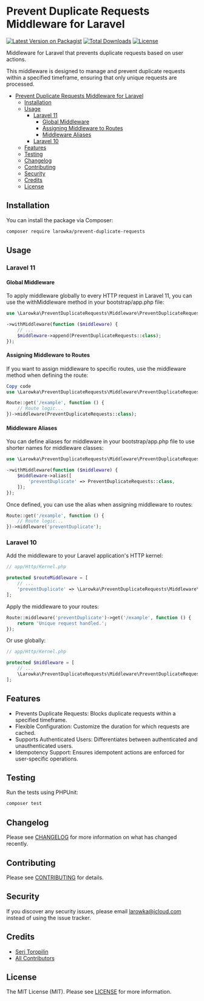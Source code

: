# Prevent Duplicate Requests Middleware for Laravel

[![Latest Version on Packagist](https://img.shields.io/packagist/v/larowka/prevent-duplicate-requests.svg)](https://packagist.org/packages/larowka/prevent-duplicate-requests)
[![Total Downloads](https://img.shields.io/packagist/dt/larowka/prevent-duplicate-requests.svg)](https://packagist.org/packages/larowka/prevent-duplicate-requests)
[![License](https://img.shields.io/github/license/larowka/prevent-duplicate-requests.svg)](LICENSE.md)

Middleware for Laravel that prevents duplicate requests based on user actions.

This middleware is designed to manage and prevent duplicate requests within a specified timeframe, ensuring that only unique requests are processed.

- [Prevent Duplicate Requests Middleware for Laravel](#prevent-duplicate-requests-middleware-for-laravel)
    - [Installation](#installation)
    - [Usage](#usage)
        - [Laravel 11](#laravel-11)
          - [Global Middleware](#global-middleware)
          - [Assigning Middleware to Routes](#assigning-middleware-to-routes)
          - [Middleware Aliases](#middleware-aliases)
        - [Laravel 10](#laravel-10)
    - [Features](#features)
    - [Testing](#testing)
    - [Changelog](#changelog)
    - [Contributing](#contributing)
    - [Security](#security)
    - [Credits](#credits)
    - [License](#license)

## Installation

You can install the package via Composer:

```bash
composer require larowka/prevent-duplicate-requests
```

## Usage

### Laravel 11

#### Global Middleware

To apply middleware globally to every HTTP request in Laravel 11, you can use the withMiddleware method in your bootstrap/app.php file:

```php
use \Larowka\PreventDuplicateRequests\Middleware\PreventDuplicateRequests;

->withMiddleware(function ($middleware) {
    // ...
    $middleware->append(PreventDuplicateRequests::class);
});
```

#### Assigning Middleware to Routes

If you want to assign middleware to specific routes, use the middleware method when defining the route:

```php
Copy code
use \Larowka\PreventDuplicateRequests\Middleware\PreventDuplicateRequests;

Route::get('/example', function () {
    // Route logic...
})->middleware(PreventDuplicateRequests::class);
```

#### Middleware Aliases

You can define aliases for middleware in your bootstrap/app.php file to use shorter names for middleware classes:

```php
use \Larowka\PreventDuplicateRequests\Middleware\PreventDuplicateRequests;

->withMiddleware(function ($middleware) {
    $middleware->alias([
        'preventDuplicate' => PreventDuplicateRequests::class,
    ]);
});
```

Once defined, you can use the alias when assigning middleware to routes:

```php
Route::get('/example', function () {
    // Route logic...
})->middleware('preventDuplicate');
```
### Laravel 10

Add the middleware to your Laravel application's HTTP kernel:

```php
// app/Http/Kernel.php

protected $routeMiddleware = [
    // ...
    'preventDuplicate' => \Larowka\PreventDuplicateRequests\Middleware\PreventDuplicateRequests::class,
];
```

Apply the middleware to your routes:

```php
Route::middleware('preventDuplicate')->get('/example', function () {
    return 'Unique request handled.';
});
```

Or use globally:

```php
// app/Http/Kernel.php

protected $middleware = [
    // ...
    \Larowka\PreventDuplicateRequests\Middleware\PreventDuplicateRequests::class,
];
```

## Features

- Prevents Duplicate Requests: Blocks duplicate requests within a specified timeframe.
- Flexible Configuration: Customize the duration for which requests are cached.
- Supports Authenticated Users: Differentiates between authenticated and unauthenticated users.
- Idempotency Support: Ensures idempotent actions are enforced for user-specific operations.

## Testing

Run the tests using PHPUnit:

```bash
composer test
```

## Changelog

Please see [CHANGELOG](CHANGELOG.md) for more information on what has changed recently.

## Contributing

Please see [CONTRIBUTING](CONTRIBUTING.md) for details.

## Security

If you discover any security issues, please email larowka@icloud.com instead of using the issue tracker.

## Credits

- [Serj Toropilin](https://github.com/larowka)
- [All Contributors](../../contributors)

## License

The MIT License (MIT). Please see [LICENSE](LICENSE.md) for more information.